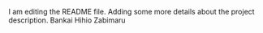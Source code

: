 I am editing the README file. Adding some more details about the project description.
Bankai Hihio Zabimaru
